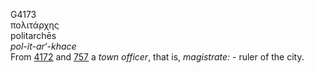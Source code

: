 <body>
  <p>G4173<br>  πολιτάρχης  <br> politarchēs  <br><i>pol-it-ar‘-khace </i><br>From <a href="g4172.htm">4172</a> and <a href="g0757.htm">757</a>  a <i>town</i> <i>officer</i>, that is, <i>magistrate:</i> - ruler of the city.<br></p>
 </body>